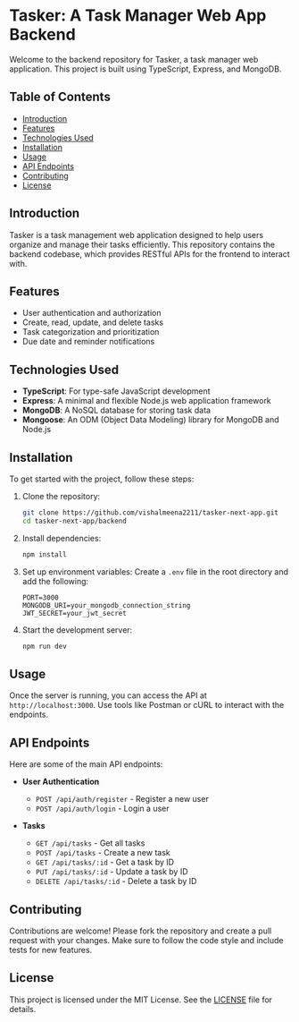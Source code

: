 # Tasker: A Task Manager Web App Backend

Welcome to the backend repository for Tasker, a task manager web application. This project is built using TypeScript, Express, and MongoDB.

## Table of Contents
- [Introduction](#introduction)
- [Features](#features)
- [Technologies Used](#technologies-used)
- [Installation](#installation)
- [Usage](#usage)
- [API Endpoints](#api-endpoints)
- [Contributing](#contributing)
- [License](#license)

## Introduction
Tasker is a task management web application designed to help users organize and manage their tasks efficiently. This repository contains the backend codebase, which provides RESTful APIs for the frontend to interact with.

## Features
- User authentication and authorization
- Create, read, update, and delete tasks
- Task categorization and prioritization
- Due date and reminder notifications

## Technologies Used
- **TypeScript**: For type-safe JavaScript development
- **Express**: A minimal and flexible Node.js web application framework
- **MongoDB**: A NoSQL database for storing task data
- **Mongoose**: An ODM (Object Data Modeling) library for MongoDB and Node.js

## Installation
To get started with the project, follow these steps:

1. Clone the repository:
    ```bash
    git clone https://github.com/vishalmeena2211/tasker-next-app.git
    cd tasker-next-app/backend
    ```

2. Install dependencies:
    ```bash
    npm install
    ```

3. Set up environment variables:
    Create a `.env` file in the root directory and add the following:
    ```env
    PORT=3000
    MONGODB_URI=your_mongodb_connection_string
    JWT_SECRET=your_jwt_secret
    ```

4. Start the development server:
    ```bash
    npm run dev
    ```

## Usage
Once the server is running, you can access the API at `http://localhost:3000`. Use tools like Postman or cURL to interact with the endpoints.

## API Endpoints
Here are some of the main API endpoints:

- **User Authentication**
  - `POST /api/auth/register` - Register a new user
  - `POST /api/auth/login` - Login a user

- **Tasks**
  - `GET /api/tasks` - Get all tasks
  - `POST /api/tasks` - Create a new task
  - `GET /api/tasks/:id` - Get a task by ID
  - `PUT /api/tasks/:id` - Update a task by ID
  - `DELETE /api/tasks/:id` - Delete a task by ID

## Contributing
Contributions are welcome! Please fork the repository and create a pull request with your changes. Make sure to follow the code style and include tests for new features.

## License
This project is licensed under the MIT License. See the [LICENSE](LICENSE) file for details.
